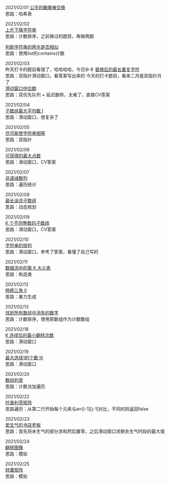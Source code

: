 2021/02/01
[公平的糖果棒交换](https://leetcode-cn.com/problems/fair-candy-swap/)  
思路：哈希表  

2021/02/02  
[上升下降字符串](https://leetcode-cn.com/problems/increasing-decreasing-string/)  
思路：计数排序，之前做过的题目，再做两题

[判断字符串的两半是否相似](https://leetcode-cn.com/problems/determine-if-string-halves-are-alike/)  
思路：使用list的contains计数  

2021/02/03  
昨天打卡的题目看错了，哈哈哈哈，今日补卡
[替换后的最长重复字符](https://leetcode-cn.com/problems/longest-repeating-character-replacement/)  
思路：双指针滑动窗口，看答案写出来的
今天的打卡题目，看来二月是双指针月了  
[滑动窗口中位数](https://leetcode-cn.com/problems/sliding-window-median/)  
思路：双优先队列 + 延迟删除，太难了，直接CV答案

2021/02/04  
[子数组最大平均数 I](https://leetcode-cn.com/problems/maximum-average-subarray-i/)  
思路：滑动窗口，想复杂了

2021/02/05  
[ 尽可能使字符串相等](https://leetcode-cn.com/problems/get-equal-substrings-within-budget/)  
思路：双指针  

2021/02/06  
[可获得的最大点数](https://leetcode-cn.com/problems/maximum-points-you-can-obtain-from-cards/)  
思路：滑动窗口，CV答案  

2021/02/07  
[非递减数列](https://leetcode-cn.com/problems/non-decreasing-array/)  
思路：遍历统计   

2021/02/08  
[最长湍流子数组](https://leetcode-cn.com/problems/longest-turbulent-subarray/)  
思路：动态规划  

2021/02/09  
[K 个不同整数的子数组](https://leetcode-cn.com/problems/subarrays-with-k-different-integers/)  
思路：滑动窗口，CV答案  

2021/02/10  
[字符串的排列](https://leetcode-cn.com/problems/permutation-in-string/)  
思路：滑动窗口，参考了答案，看懂了自己写的

2021/02/11  
[数据流中的第 K 大元素](https://leetcode-cn.com/problems/kth-largest-element-in-a-stream/)  
思路：构造类

2021/02/12  
[杨辉三角 II](https://leetcode-cn.com/problems/pascals-triangle-ii/)  
思路：暴力生成  

2021/02/13  
[找到所有数组中消失的数字](https://leetcode-cn.com/problems/find-all-numbers-disappeared-in-an-array/)  
思路：计数排序，使用原数组作为计数数组


2021/02/18  
[K 连续位的最小翻转次数](https://leetcode-cn.com/problems/minimum-number-of-k-consecutive-bit-flips/)  
思路：滑动窗口  

2021/02/19  
[最大连续1的个数 III](https://leetcode-cn.com/problems/max-consecutive-ones-iii/)  
思路：滑动窗口  

2021/02/20  
[数组的度](https://leetcode-cn.com/problems/degree-of-an-array/)  
思路：计数法加遍历

2021/02/22  
[托普利茨矩阵](https://leetcode-cn.com/problems/toeplitz-matrix/)  
思路遍历：从第二行开始每个元素与arr[i-1][j-1]对比，不同的则返回false

2021/02/23  
[爱生气的书店老板](https://leetcode-cn.com/problems/grumpy-bookstore-owner/)  
思路：首先将未生气的部分求和然后置零，之后滑动窗口求剩余生气时段的最大值  

2021/02/24  
[翻转图像](https://leetcode-cn.com/problems/flipping-an-image/)  
思路：模拟

2021/02/25  
[转置矩阵](https://leetcode-cn.com/problems/transpose-matrix/)  
思路：模拟

















